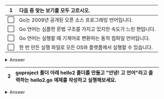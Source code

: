 1 | 다음 중 맞는 보기를 모두 고르시오.
:--:|:--
⬜ | Go는 2009년 공개된 오픈 소스 프로그래밍 언어입니다.
⬜ | Go 언어는 심플한 문법 구조를 가지고 있지만 속도가 느린 편입니다.
⬜ | Go 언어는 실행할 때 기계어로 변환하는 동적 컴파일 언어입니다.
⬜ | 한 번 만든 실행 파일로 모든 OS와 플랫폼에서 실행할 수 있습니다.

<details>
<summary> Answer </summary>

1 | 다음 중 맞는 보기를 모두 고르시오.
:--:|:--
✅ | Go는 2009년 공개된 오픈 소스 프로그래밍 언어입니다.
⬜ | Go 언어는 심플한 문법 구조를 가지고 있지만 속도가 느린 편입니다.
⬜ | Go 언어는 실행할 때 기계어로 변환하는 동적 컴파일 언어입니다.
⬜ | 한 번 만든 실행 파일로 모든 OS와 플랫폼에서 실행할 수 있습니다.

> Go 언어는 매우 빠릅니다.  
> Go 언어는 미리 기계어로 전환하는 빌드 과정을 거치는 정적 컴파일 언어입니다.  
> 실행 파일은 각 OS와 아키텍처에 따라 다르게 만들어줘야 합니다.

</details>

2 | goproject 폴더 아래 hello2 폴더를 만들고 "안녕! 고 언어"라고 출력하는 hello2.go 예제를 작성하고 실행해보세요.
:--:|:--

<details>
<summary> Answer </summary>

```go
// hello2.go
package main

import "fmt"

func main() {
	fmt.Println("안녕! 고 언어")
}
```

[`hello2.go`](../hello2/hello2.go)

</details>
